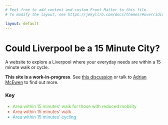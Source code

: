```yaml
---
# Feel free to add content and custom Front Matter to this file.
# To modify the layout, see https://jekyllrb.com/docs/themes/#overriding-theme-defaults

layout: default
---
```

<div id="sidebar">
  <h1>Could Liverpool be a 15 Minute City?</h1>
  <p>A website to explore a Liverpool where your everyday needs are within a 15 minute walk or cycle.</p>
  <p><strong>This site is a work-in-progress</strong>.  See <a href="https://github.com/Liverpool-UK/somebody-should/issues/35">this discussion</a> or talk to <a href="https://twitter.com/amcewen">Adrian McEwen</a> to find out more.</p>
  <h3>Key</h3>
  <ul>
    <li style="color: #5ecc3f">Area within 15 minutes' walk for those with reduced mobility</li>
    <li style="color: #cc5e3f">Area within 15 minutes' walk</li>
    <li style="color: #3fadcc">Area within 15 minutes' cycling</li>
  </ul>
</div>
<div id="mainmap">
</div>
<script>
  var reducedStyle = {
    "color": "#5ecc3f",
    "weight": 1.5,
    "opacity": 0.85
  };
  var walkingStyle = {
    //"color": "#ff7800",
    "color": "#cc5e3f",
    "weight": 1.5,
    "opacity": 0.85
  };
  var bikingStyle = {
    "color": "#3fadcc",
    "weight": 1.5,
    "opacity": 0.65
  };
  var mainMap;
  var areas = {% data_to_json areas %};

  window.onload = function() {
    mainMap = L.map('mainmap').setView([53.4105095,-2.9704659], 12)
    //mainMap = L.map('mainmap').setView([51.505, -0.09], 13);
    var mapLink = '<a href="http://openstreetmap.org">OpenStreetMap</a>';
    var ocmlink = '<a href="http://thunderforest.com/">Thunderforest</a>';
    L.tileLayer(
      'https://tile.thunderforest.com/cycle/{z}/{x}/{y}.png?apikey=545d2bceafc34e60af2dd48c5ea3d00c', {
      attribution: '&copy; '+mapLink+' Contributors & '+ocmlink,
      maxZoom: 18,
      }).addTo(mainMap);
    // Load the isochrones
    //var travelTypes = ["walk", "bike", "reduced"];
    var travelTypes = [
      { "prefix": "bicycle", "style": bikingStyle },
      { "prefix": "walk", "style": walkingStyle },
      { "prefix": "reduced", "style": reducedStyle }
    ];
    travelTypes.forEach(function(tt) {
      for (var i =0; i < areas.length; i++) {
        console.log(areas[i].name + " "+areas[i][tt.prefix+"url"]);
        if (areas[i][tt.prefix+"url"]) {
          const xhr = new XMLHttpRequest();
          xhr.open('GET', areas[i][tt.prefix+"url"]);
          xhr.responseType = 'json';
          xhr.area_idx = i;
          xhr.tt = tt;
          xhr.onload = function(e) {
            if (this.status == 200) {
              areas[this.area_idx][this.tt.prefix+"isochrone"] = this.response;
              // Add it to the map
              L.geoJSON(areas[this.area_idx][this.tt.prefix+"isochrone"], { style: this.tt.style }).addTo(mainMap);
            }
          };
          xhr.send();
        }
      }
    });
  }
</script>
